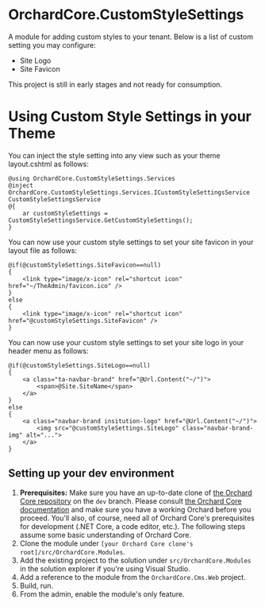 # OrchardCore.CustomStyleSettings
A module for adding custom styles to your tenant. Below is a list of custom setting you may configure:
- Site Logo
- Site Favicon

This project is still in early stages and not ready for consumption.

# Using Custom Style Settings in your Theme
You can inject the style setting into any view such as your theme layout.cshtml as follows:
```
@using OrchardCore.CustomStyleSettings.Services
@inject OrchardCore.CustomStyleSettings.Services.ICustomStyleSettingsService CustomStyleSettingsService
@{
    ar customStyleSettings = CustomStyleSettingsService.GetCustomStyleSettings();
}
```

You can now use your custom style settings to set your site favicon in your layout file as follows:
```
@if(@customStyleSettings.SiteFavicon==null)
{
    <link type="image/x-icon" rel="shortcut icon" href="~/TheAdmin/favicon.ico" />
}
else
{
    <link type="image/x-icon" rel="shortcut icon" href="@customStyleSettings.SiteFavicon" />
}
```

You can now use your custom style settings to set your site logo in your header menu as follows:
```
@if(@customStyleSettings.SiteLogo==null)
{
    <a class="ta-navbar-brand" href="@Url.Content("~/")">
        <span>@Site.SiteName</span>
    </a>
}
else
{
    <a class="navbar-brand insitution-logo" href="@Url.Content("~/")">
        <img src="@customStyleSettings.SiteLogo" class="navbar-brand-img" alt="...">
    </a>   
}
```

## Setting up your dev environment
1. **Prerequisites:** Make sure you have an up-to-date clone of [the Orchard Core repository](https://github.com/OrchardCMS/OrchardCore) on the `dev` branch. Please consult [the Orchard Core documentation](https://orchardcore.readthedocs.io/en/latest/) and make sure you have a working Orchard before you proceed. You'll also, of course, need all of Orchard Core's prerequisites for development (.NET Core, a code editor, etc.). The following steps assume some basic understanding of Orchard Core.
2. Clone the module under `[your Orchard Core clone's root]/src/OrchardCore.Modules`.
3. Add the existing project to the solution under `src/OrchardCore.Modules` in the solution explorer if you're using Visual Studio.
4. Add a reference to the module from the `OrchardCore.Cms.Web` project.
5. Build, run.
6. From the admin, enable the module's only feature.
